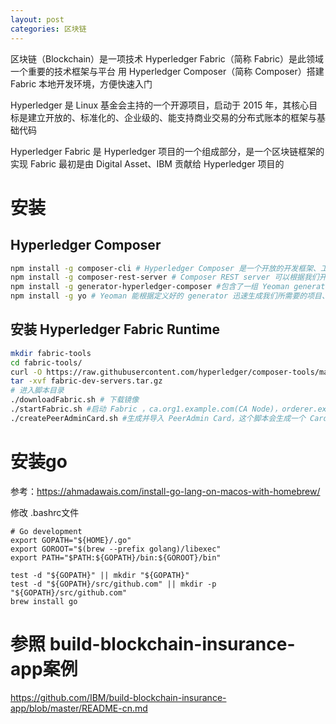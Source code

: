 ```yaml
---
layout: post
categories: 区块链
---
```



区块链（Blockchain）是一项技术
Hyperledger Fabric（简称 Fabric）是此领域一个重要的技术框架与平台
用 Hyperledger Composer（简称 Composer）搭建 Fabric 本地开发环境，方便快速入门

Hyperledger 是 Linux 基金会主持的一个开源项目，启动于 2015 年，其核心目标是建立开放的、标准化的、企业级的、能支持商业交易的分布式账本的框架与基础代码

Hyperledger Fabric 是 Hyperledger 项目的一个组成部分，是一个区块链框架的实现
Fabric 最初是由 Digital Asset、IBM 贡献给 Hyperledger 项目的

# 安装
## Hyperledger Composer

```bash
npm install -g composer-cli # Hyperledger Composer 是一个开放的开发框架、工具集，可以帮助人们更容易地开发、部署区块链应用。它支持 Fabric，并提供 Javascript SDK.
npm install -g composer-rest-server # Composer REST server 可以根据我们开发、部署的区块链应用自动生成一些 RESTful API 接口，以方便通过浏览器、curl 等工具对之进行访问
npm install -g generator-hyperledger-composer #包含了一组 Yeoman generator，可以在 Yeoman 中执行，以根据模板生成我们将要部署的区块链网络文件
npm install -g yo # Yeoman 能根据定义好的 generator 迅速生成我们所需要的项目、应用的框架
```
## 安装 Hyperledger Fabric Runtime
```bash
mkdir fabric-tools
cd fabric-tools/
curl -O https://raw.githubusercontent.com/hyperledger/composer-tools/master/packages/fabric-dev-servers/fabric-dev-servers.tar.gz
tar -xvf fabric-dev-servers.tar.gz
# 进入脚本目录 
./downloadFabric.sh # 下载镜像
./startFabric.sh #启动 Fabric ，ca.org1.example.com(CA Node)，orderer.example.com(Orderer Node)，peer0.org1.example.com(Peer Node)，couchdb(Database)。它们启动成功后即意味着 Fabric 区块链网络的核心部分已经处于运行状态了
./createPeerAdminCard.sh #生成并导入 PeerAdmin Card，这个脚本会生成一个 Card 文件，它包含了 Fabric 网络的信息以及管理员 PeerAdmin 与之连接所必须的信息；即管理员的身份证明文件；生成后这个文件会被导入到 Composer，你可以在~/.composer/cards/PeerAdmin@hlfv1 目录下找到被导入的 PeerAdmin Card 的文件内容。之后，Composer 会利用这个 Card 文件建立起到 Fabric 网络的连接

```

# 安装go
参考：https://ahmadawais.com/install-go-lang-on-macos-with-homebrew/

修改 .bashrc文件
```
# Go development
export GOPATH="${HOME}/.go"
export GOROOT="$(brew --prefix golang)/libexec"
export PATH="$PATH:${GOPATH}/bin:${GOROOT}/bin"
```

```
test -d "${GOPATH}" || mkdir "${GOPATH}"
test -d "${GOPATH}/src/github.com" || mkdir -p "${GOPATH}/src/github.com"
brew install go
```

# 参照 build-blockchain-insurance-app案例
https://github.com/IBM/build-blockchain-insurance-app/blob/master/README-cn.md

